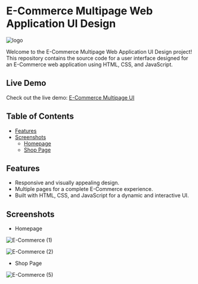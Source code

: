 # E-Commerce Multipage Web Application UI Design

![logo](https://github.com/Pubudu-995C/E-Commerce-Multipage-Web-Application-UI-Design/assets/63751090/6616001f-32b5-49e4-b144-66e7512348d3)

Welcome to the E-Commerce Multipage Web Application UI Design project! This repository contains the source code for a user interface designed for an E-Commerce web application using HTML, CSS, and JavaScript.

## Live Demo

Check out the live demo: [E-Commerce Multipage UI](https://pubudu-995c.github.io/E-Commerce-Multipage-Web-Application-UI-Design/)

## Table of Contents

- [Features](#features)
- [Screenshots](#screenshots)
  - [Homepage](#homepage)
  - [Shop Page](#shoppage)

## Features

- Responsive and visually appealing design.
- Multiple pages for a complete E-Commerce experience.
- Built with HTML, CSS, and JavaScript for a dynamic and interactive UI.

## Screenshots

- Homepage
  
![E-Commerce (1)](https://github.com/Pubudu-995C/E-Commerce-Multipage-Web-Application-UI-Design/assets/63751090/d690db47-559c-46ec-bead-a39fb26606c7)

![E-Commerce (2)](https://github.com/Pubudu-995C/E-Commerce-Multipage-Web-Application-UI-Design/assets/63751090/bda33f38-541b-40e7-8d3e-72336a32e570)

- Shop Page

![E-Commerce (5)](https://github.com/Pubudu-995C/E-Commerce-Multipage-Web-Application-UI-Design/assets/63751090/bf723339-e57b-49a0-a952-5ebe98c5b54f)


